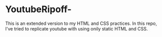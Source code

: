 # YoutubeRipoff-
This is an extended version to my HTML and CSS practices. In this repo, I've tried to replicate youtube with using onily static HTML and CSS.
